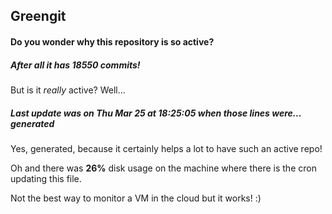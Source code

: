 ## Greengit

#### Do you wonder why this repository is so active?

##### After all it has 18550 commits!

But is it *really* active? Well...

##### Last update was on Thu Mar 25 at 18:25:05 when those lines were... generated

Yes, generated, because it certainly helps a lot to have such an active repo!

Oh and there was **26%** disk usage on the machine
where there is the cron updating this file.

Not the best way to monitor a VM in the cloud but it works! :)
